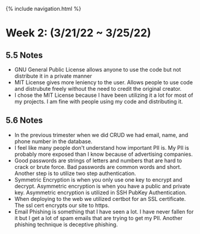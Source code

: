 {% include navigation.html %}
# Week 2: (3/21/22 ~ 3/25/22)

## 5.5 Notes
- GNU General Public License allows anyone to use the code but not distribute it in a private manner
- MIT License gives more leniency to the user. Allows people to use code and distrubute freely without the need to credit the original creator.
- I chose the MIT License because I have been utilizing it a lot for most of my projects. I am fine with people using my code and distributing it.
## 5.6 Notes
- In the previous trimester when we did CRUD we had email, name, and phone number in the database.
- I feel like many people don't understand how important PII is. My PII is probably more exposed than I know because of advertising companies.
- Good passwords are strings of letters and numbers that are hard to crack or brute force. Bad passwords are common words and short. Another step is to utilize two step authentication.
- Symmetric Encryption is when you only use one key to encrypt and decrypt. Asymmetric encryption is when you have a public and private key. Asymmetric encryption is utilized in SSH PubKey Authentication.
- When deploying to the web we utilized certbot for an SSL certificate. The ssl cert encrypts our site to https.
- Email Phishing is something that I have seen a lot. I have never fallen for it but I get a lot of spam emails that are trying to get my PII. Another phishing technique is deceptive phishing.